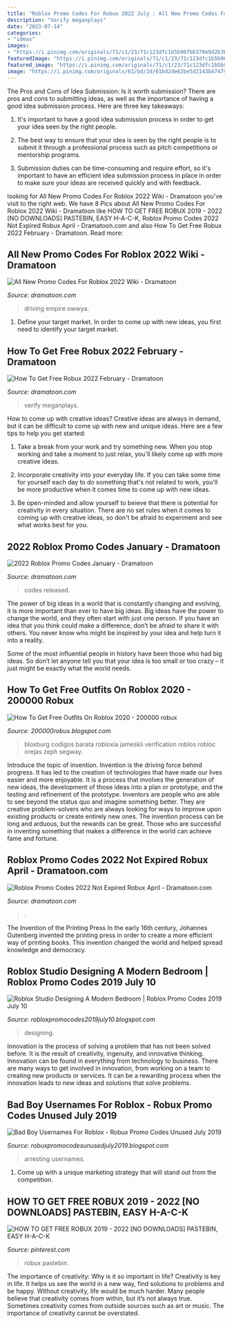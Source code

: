 ```yaml
---
title: "Roblox Promo Codes For Robux 2022 July : All New Promo Codes For Roblox 2022 Wiki"
description: "Verify meganplays"
date: "2023-07-14"
categories:
- "ideas"
images:
- "https://i.pinimg.com/originals/71/c1/23/71c123dfc1b5b96fbb379e9d2b3b7672.png"
featuredImage: "https://i.pinimg.com/originals/71/c1/23/71c123dfc1b5b96fbb379e9d2b3b7672.png"
featured_image: "https://i.pinimg.com/originals/71/c1/23/71c123dfc1b5b96fbb379e9d2b3b7672.png"
image: "https://i.pinimg.com/originals/61/bd/2d/61bd2de62be5d2143b474792ecace18d.jpg"
---
```



The Pros and Cons of Idea Submission: Is it worth submission?
There are pros and cons to submitting ideas, as well as the importance of having a good idea submission process. Here are three key takeaways:
1. It's important to have a good idea submission process in order to get your idea seen by the right people.

2. The best way to ensure that your idea is seen by the right people is to submit it through a professional process such as pitch competitions or mentorship programs.

3. Submission duties can be time-consuming and require effort, so it's important to have an efficient idea submission process in place in order to make sure your ideas are received quickly and with feedback.

	

		
looking for All New Promo Codes For Roblox 2022 Wiki - Dramatoon you've visit to the right web. We have 8 Pics about All New Promo Codes For Roblox 2022 Wiki - Dramatoon like HOW TO GET FREE ROBUX 2019 - 2022 [NO DOWNLOADS] PASTEBIN, EASY H-A-C-K, Roblox Promo Codes 2022 Not Expired Robux April - Dramatoon.com and also How To Get Free Robux 2022 February - Dramatoon. Read more:
		
    
## All New Promo Codes For Roblox 2022 Wiki - Dramatoon

<img loading=lazy src="https://owwya.com/wp-content/uploads/2020/12/Roblox-Driving-Empire-Codes.png" onerror="this.onerror=null;this.src='https://tse2.mm.bing.net/th?id=OIP.haxuATxsB0a3JIZfQ6Dk0QHaDz&amp;pid=15.1';" alt="All New Promo Codes For Roblox 2022 Wiki - Dramatoon">

_Source: dramatoon.com_

>driving empire owwya. 

	

1. Define your target market. In order to come up with new ideas, you first need to identify your target market.

    
## How To Get Free Robux 2022 February - Dramatoon

<img loading=lazy src="https://i.pinimg.com/originals/a1/35/8c/a1358caea1605a6fa0e8698194f47762.jpg" onerror="this.onerror=null;this.src='https://tse2.mm.bing.net/th?id=OIP.CGHHahxkQNnq8ku-7VhpagHaEK&amp;pid=15.1';" alt="How To Get Free Robux 2022 February - Dramatoon">

_Source: dramatoon.com_

>verify meganplays. 

	

How to come up with creative ideas?
Creative ideas are always in demand, but it can be difficult to come up with new and unique ideas. Here are a few tips to help you get started:
1. Take a break from your work and try something new. When you stop working and take a moment to just relax, you'll likely come up with more creative ideas.

2. Incorporate creativity into your everyday life. If you can take some time for yourself each day to do something that's not related to work, you'll be more productive when it comes time to come up with new ideas.

3. Be open-minded and allow yourself to beieve that there is potential for creativity in every situation. There are no set rules when it comes to coming up with creative ideas, so don't be afraid to experiment and see what works best for you.

    
## 2022 Roblox Promo Codes January - Dramatoon

<img loading=lazy src="https://i.pinimg.com/originals/61/bd/2d/61bd2de62be5d2143b474792ecace18d.jpg" onerror="this.onerror=null;this.src='https://tse1.mm.bing.net/th?id=OIP.ZpMYX8Alm6wXWprBBokY7wHaEK&amp;pid=15.1';" alt="2022 Roblox Promo Codes January - Dramatoon">

_Source: dramatoon.com_

>codes released. 

	

The power of big ideas
In a world that is constantly changing and evolving, it is more important than ever to have big ideas. Big ideas have the power to change the world, and they often start with just one person.
If you have an idea that you think could make a difference, don’t be afraid to share it with others. You never know who might be inspired by your idea and help turn it into a reality.

Some of the most influential people in history have been those who had big ideas. So don’t let anyone tell you that your idea is too small or too crazy – it just might be exactly what the world needs.

    
## How To Get Free Outfits On Roblox 2020 - 200000 Robux

<img loading=lazy src="https://i.pinimg.com/564x/d7/8c/6e/d78c6eb1a41fc4550018b9cfbce5ade6.jpg" onerror="this.onerror=null;this.src='https://tse3.mm.bing.net/th?id=OIP.HUXrZEUaDMcqLrnrdIf4EAHaFj&amp;pid=15.1';" alt="How To Get Free Outfits On Roblox 2020 - 200000 robux">

_Source: 200000robux.blogspot.com_

>bloxburg codigos barata robloxia jameskii verification roblos robloc orejas zeph segway. 

	

Introduce the topic of invention.
Invention is the driving force behind progress. It has led to the creation of technologies that have made our lives easier and more enjoyable. It is a process that involves the generation of new ideas, the development of those ideas into a plan or prototype, and the testing and refinement of the prototype. Inventors are people who are able to see beyond the status quo and imagine something better. They are creative problem-solvers who are always looking for ways to improve upon existing products or create entirely new ones. The invention process can be long and arduous, but the rewards can be great. Those who are successful in inventing something that makes a difference in the world can achieve fame and fortune.

    
## Roblox Promo Codes 2022 Not Expired Robux April - Dramatoon.com

<img loading=lazy src="https://i.pinimg.com/originals/71/c1/23/71c123dfc1b5b96fbb379e9d2b3b7672.png" onerror="this.onerror=null;this.src='https://tse3.mm.bing.net/th?id=OIP.OME-H93JSycLZ5DZdn6U2gHaD1&amp;pid=15.1';" alt="Roblox Promo Codes 2022 Not Expired Robux April - Dramatoon.com">

_Source: dramatoon.com_

>. 

	

The Invention of the Printing Press
In the early 16th century, Johannes Gutenberg invented the printing press in order to create a more efficient way of printing books. This invention changed the world and helped spread knowledge and democracy.

    
## Roblox Studio Designing A Modern Bedroom | Roblox Promo Codes 2019 July 10

<img loading=lazy src="https://i.ytimg.com/vi/CoKh17IIrco/maxresdefault.jpg" onerror="this.onerror=null;this.src='https://tse2.mm.bing.net/th?id=OIP.eQboTsPXTKzBHAa2SyxNDgHaEK&amp;pid=15.1';" alt="Roblox Studio Designing A Modern Bedroom | Roblox Promo Codes 2019 July 10">

_Source: robloxpromocodes2019july10.blogspot.com_

>designing. 

	

Innovation is the process of solving a problem that has not been solved before. It is the result of creativity, ingenuity, and innovative thinking. Innovation can be found in everything from technology to business. There are many ways to get involved in innovation, from working on a team to creating new products or services. It can be a rewarding process when the innovation leads to new ideas and solutions that solve problems.

    
## Bad Boy Usernames For Roblox - Robux Promo Codes Unused July 2019

<img loading=lazy src="https://i.ytimg.com/vi/7smtaT4iQyc/hqdefault.jpg" onerror="this.onerror=null;this.src='https://tse3.mm.bing.net/th?id=OIP.iz6LkRr7NhH6dhTIJpzTJQHaFj&amp;pid=15.1';" alt="Bad Boy Usernames For Roblox - Robux Promo Codes Unused July 2019">

_Source: robuxpromocodesunusedjuly2019.blogspot.com_

>arresting usernames. 

	

1. Come up with a unique marketing strategy that will stand out from the competition.

    
## HOW TO GET FREE ROBUX 2019 - 2022 [NO DOWNLOADS] PASTEBIN, EASY H-A-C-K

<img loading=lazy src="https://i.pinimg.com/originals/99/01/5c/99015c29d1f120ea44d5948d0aad1349.jpg" onerror="this.onerror=null;this.src='https://tse3.mm.bing.net/th?id=OIP.dsIEglnCszEHTNDpCEV3eAAAAA&amp;pid=15.1';" alt="HOW TO GET FREE ROBUX 2019 - 2022 [NO DOWNLOADS] PASTEBIN, EASY H-A-C-K">

_Source: pinterest.com_

>robux pastebin. 

	

The importance of creativity: Why is it so important in life?
Creativity is key in life. It helps us see the world in a new way, find solutions to problems and be happy. Without creativity, life would be much harder. Many people believe that creativity comes from within, but it’s not always true. Sometimes creativity comes from outside sources such as art or music. The importance of creativity cannot be overstated.

